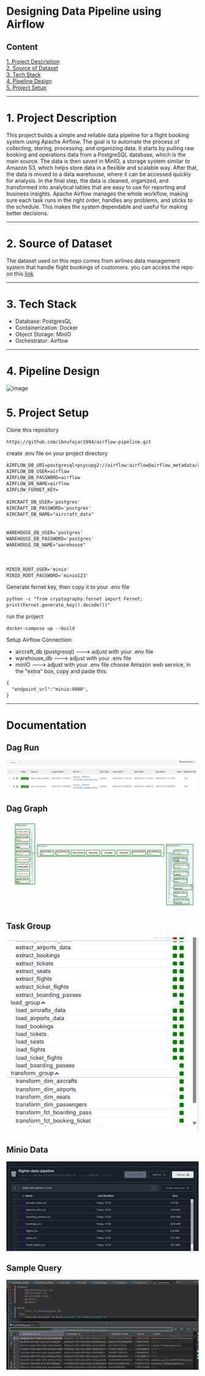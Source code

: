 # **Designing Data Pipeline using Airflow**

## Content
[1. Project Description](#1-project-description)  
[2. Source of Dataset](#2-source-of-dataset)  
[3. Tech Stack](#3-tech-stack)  
[4. Pipeline Design](#4-pipeline-design)  
[5. Project Setup](#5-project-setup)  

---
# 1. Project Description
This project builds a simple and reliable data pipeline for a flight booking system using Apache Airflow. The goal is to automate the process of collecting, storing, processing, and organizing data. It starts by pulling raw booking and operations data from a PostgreSQL database, which is the main source. The data is then saved in MinIO, a storage system similar to Amazon S3, which helps store data in a flexible and scalable way. After that, the data is moved to a data warehouse, where it can be accessed quickly for analysis. In the final step, the data is cleaned, organized, and transformed into analytical tables that are easy to use for reporting and business insights. Apache Airflow manages the whole workflow, making sure each task runs in the right order, handles any problems, and sticks to the schedule. This makes the system dependable and useful for making better decisions.

---

# 2. Source of Dataset
The dataset used on this repo comes from airlines data management system that handle flight bookings of customers. you can access the repo on this [link](https://drive.google.com/file/d/1Zu5grD6mKuCcLagggE9R8ILjzvPIbXDQ/view?usp=sharing)

---

# 3. Tech Stack  
- Database: PostgresQL
- Containerization: Docker
- Object Storage: MinIO
- Orchestrator: Airflow

---

# 4. Pipeline Design
![image](https://github.com/user-attachments/assets/eb18c951-557a-4eb8-91f0-8925aa7f3814)

# 5. Project Setup
Clone this repository
```
https://github.com/ibnufajar1994/airflow-pipeline.git
```



create .env file on your project directory
```
AIRFLOW_DB_URI=postgresql+psycopg2://airflow:airflow@airflow_metadata/airflow
AIRFLOW_DB_USER=airflow
AIRFLOW_DB_PASSWORD=airflow
AIRFLOW_DB_NAME=airflow
AIRFLOW_FERNET_KEY=

AIRCRAFT_DB_USER='postgres'
AIRCRAFT_DB_PASSWORD='postgres'
AIRCRAFT_DB_NAME="aircraft_data"


WAREHOUSE_DB_USER='postgres'
WAREHOUSE_DB_PASSWORD='postgres'
WAREHOUSE_DB_NAME="warehouse"



MINIO_ROOT_USER='minio'
MINIO_ROOT_PASSWORD='minio123'
```

Generate fernet key, then copy it to your .env file
```
python -c "from cryptography.fernet import Fernet; print(Fernet.generate_key().decode())"
```

run the project
```
docker-compose up --build
```

Setup Airflow Connection:
- aircraft_db (postgresql) ---> adjust with your .env file
- warehouse_db ---> adjust with your .env file
- minIO ---> adjust with your .env file
   choose Amazon web service, in the "extra" box, copy and paste this:
```
{
  "endpoint_url":"minio:9000",
}
```
---

# Documentation

## Dag Run
![Dag Run](sample_image/dag%20run.png)

## Dag Graph
![Dag Graph](sample_image/dag_graph.png)

## Task Group
![Task Group](sample_image/task%20group.png)


## Minio Data
![Minio Data](sample_image/minio_data.png)

## Sample Query
![Sample Query](sample_image/sample%20query.png)



  

